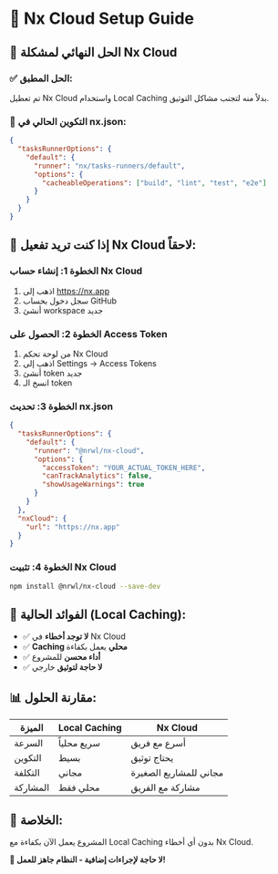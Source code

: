 # 🔧 Nx Cloud Setup Guide

## 🎯 الحل النهائي لمشكلة Nx Cloud

### ✅ الحل المطبق:
تم تعطيل Nx Cloud واستخدام Local Caching بدلاً منه لتجنب مشاكل التوثيق.

### 📝 التكوين الحالي في nx.json:
```json
{
  "tasksRunnerOptions": {
    "default": {
      "runner": "nx/tasks-runners/default",
      "options": {
        "cacheableOperations": ["build", "lint", "test", "e2e"]
      }
    }
  }
}
```

## 🔄 إذا كنت تريد تفعيل Nx Cloud لاحقاً:

### الخطوة 1: إنشاء حساب Nx Cloud
1. اذهب إلى https://nx.app
2. سجل دخول بحساب GitHub
3. أنشئ workspace جديد

### الخطوة 2: الحصول على Access Token
1. من لوحة تحكم Nx Cloud
2. اذهب إلى Settings → Access Tokens
3. أنشئ token جديد
4. انسخ الـ token

### الخطوة 3: تحديث nx.json
```json
{
  "tasksRunnerOptions": {
    "default": {
      "runner": "@nrwl/nx-cloud",
      "options": {
        "accessToken": "YOUR_ACTUAL_TOKEN_HERE",
        "canTrackAnalytics": false,
        "showUsageWarnings": true
      }
    }
  },
  "nxCloud": {
    "url": "https://nx.app"
  }
}
```

### الخطوة 4: تثبيت Nx Cloud
```bash
npm install @nrwl/nx-cloud --save-dev
```

## 🎯 الفوائد الحالية (Local Caching):
- ✅ **لا توجد أخطاء** في Nx Cloud
- ✅ **Caching محلي** يعمل بكفاءة
- ✅ **أداء محسن** للمشروع
- ✅ **لا حاجة لتوثيق** خارجي

## 📊 مقارنة الحلول:

| الميزة | Local Caching | Nx Cloud |
|--------|---------------|----------|
| السرعة | سريع محلياً | أسرع مع فريق |
| التكوين | بسيط | يحتاج توثيق |
| التكلفة | مجاني | مجاني للمشاريع الصغيرة |
| المشاركة | محلي فقط | مشاركة مع الفريق |

## 🎊 الخلاصة:
المشروع يعمل الآن بكفاءة مع Local Caching بدون أي أخطاء Nx Cloud.

**🚀 لا حاجة لإجراءات إضافية - النظام جاهز للعمل!**